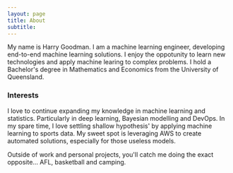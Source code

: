 ```yaml
---
layout: page
title: About
subtitle:
---
```


My name is Harry Goodman. I am a machine learning engineer, developing end-to-end machine learning solutions. I enjoy the oppotunity to learn new technologies and apply machine learing to 
complex problems. I hold a Bachelor's degree in Mathematics and Economics from the University of Queensland.

### Interests

I love to continue expanding my knowledge in machine learning and statistics. Particularly in deep learning, Bayesian modelling and DevOps. In my spare time, I love settling shallow hypothesis' by applying machine learning to sports data. My sweet spot is leveraging AWS to create automated solutions, especially for those useless models.

Outside of work and personal projects, you'll catch me doing the exact opposite... AFL, basketball and camping. 